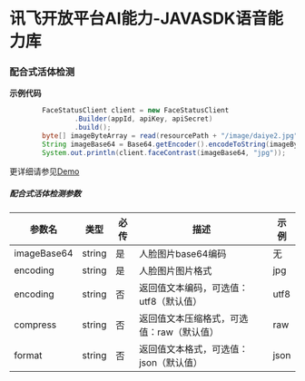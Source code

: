 # 讯飞开放平台AI能力-JAVASDK语音能力库

### 配合式活体检测

**示例代码**
```java
        FaceStatusClient client = new FaceStatusClient
                .Builder(appId, apiKey, apiSecret)
                .build();
        byte[] imageByteArray = read(resourcePath + "/image/daiye2.jpg");
        String imageBase64 = Base64.getEncoder().encodeToString(imageByteArray);
        System.out.println(client.faceContrast(imageBase64, "jpg"));
```

更详细请参见[Demo](https://github.com/iFLYTEK-OP/websdk-java-demo/blob/main/src/main/java/cn/xfyun/demo/FaceStatusClientApp.java)

##### 配合式活体检测参数
|参数名|类型|必传|描述|示例|
|---|---|---|---|---|
|imageBase64|string|是|人脸图片base64编码|无|
|encoding|string|是|人脸图片图片格式|jpg|
|encoding|string|否|返回值文本编码，可选值：utf8（默认值）|utf8|
|compress|string|否|返回值文本压缩格式，可选值：raw（默认值）|raw|
|format|string|否|返回值文本格式，可选值：json（默认值）|json|
